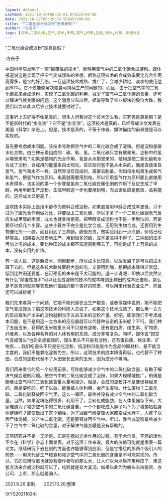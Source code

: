 ```yaml
---
layout: default
Lastmod: 2021-10-27T06:36:01.072631+00:00
date: 2021-10-27T06:35:59.568951+00:00
title: "“二氧化碳合成淀粉”是真是假？"
author: "方舟子"
tags: [淀粉,二氧化碳,空气,技术,甲醇,氢气,种田,含量,馒头,代替，新语丝]
---
```


“二氧化碳合成淀粉”是真是假？

·方舟子·

中国科学院发明了一项“颠覆性的技术”，能够用空气中的二氧化碳合成淀粉。媒体报道说这是实现了把空气变成馒头的梦想。据称这项技术的合成效率要比光合作用高得多，是它的好几倍。一旦这项技术成熟、推广了，会减少耕地、淡水的使用达到90%。它不仅能够解决粮食可持续生产的问题的，而且，由于把空气中的二氧化碳拿来合成淀粉，实现了二氧化碳的利用，减少了空气中二氧化碳的含量，还可以解决气候变暖的问题。这个消息公布以后，据说导致了农业板块的股价大跌，股民们以为从此以后农业技术就要过时了。

这事听上去好得不像是真的，很多人问我对这个技术怎么看，它究竟是真是假？是不是新时代的“水变油”？它不是“水变油”，这项技术是真的，已经写成论文发表在美国《科学》杂志上。但是，技术是真的，不等于作者、媒体描绘的前景就是可以实现的。

首先要考虑成本问题。该技术号称把空气中的二氧化碳合成了淀粉。但是淀粉是碳水化合物，由三种元素组成的：碳、氧、氢。二氧化碳只含有碳和氧，淀粉中的氢从哪里来呢？如果是植物的光合作用，氢是从水那里来的，植物是把二氧化碳和水合成了淀粉，合成用的能量来自太阳光。该实验的氢不是从水来的，而是直接来自氢气。氢气和水不一样，自然界没有现成的，需要去制备。例如将水电离生成氧气和氢气，把氢气作为原料。电离就需要用到电，所以它用氢气作为原料要比直接用水贵得多。该实验的第一个步骤是氢和二氧化碳在催化剂的作用下反应生成了甲醇，再用甲醇生产淀粉。生成甲醇这一步也要用到电，而且该反应是低效、高耗能的，这样成本又更高了。

这项技术实际上是用甲醇作为原料合成淀粉，如果直接用甲醇合成成本更低，只不过为了跟光合作用做对比，非要扯上二氧化碳，所以才多了一个二氧化碳跟氢气反应生成甲醇的步骤，成本也就变得更高。把甲醇变成淀粉也不是一步到位的，而是要经过好几个步骤。这些步骤并不完全是化学合成，还用到生物合成，还要用到生物催化剂——酶。而且用到了三种酶。酶很昂贵，做实验用到一点点酶，价格已经非常高。如果要大规模地生产，用到很多的酶，成本更高得不得了。三种酶的成本再加上电的成本，要比种田的成本都不知道高到哪去了，可能是成千上万倍的成本，没有实用的价值。

有一些人说，这是新技术，刚刚起步，所以成本比较高，以后发展了是可以把成本降下去的。但是这条技术路线要耗大量的电，又要用到酶，想把成本降得非常低，低到比种田还要低，在可预见的未来是不太可能的。退一步说吧，即使以后突然又有什么“颠覆性技术”可以让合成淀粉的技术的成本降到比种田的成本还要低，那么是不是真的就能够实现他们描绘的那个美好的前景，可以用来代替农业生产，而且还可以减排呢？

我们先来看第一个问题，它能不能代替农业生产粮食，或者像媒体说的，能不能把空气变成馒头？搞这项技术的科研人员说了，如果这个技术成熟了，那么用一立方的反应器生产出来的淀粉就相当于五亩玉米的淀粉产量。好吧，即使我们不考虑成本问题，是不是用这一立方米的反应器就可以代替种五亩的玉米呢？不行。我们种了五亩玉米，获得的玉米粒里头可不只是有淀粉，还有蛋白质、维生素、矿物质、纤维素，以及各种各样的对人体有用的东西，成分非常复杂。同样，媒体说“把空气变成馒头”也完全是错误的，馒头里头不只是有淀粉，还有蛋白质、维生素、矿物质……我们吃馒头不只是在吃淀粉，纯淀粉只能是作为食品的原材料，是不能当主食的，我们不能靠吃淀粉为生。所以，这项技术的成本降得再低，也代替不了种田，合成的淀粉代替不了从田里长出来的玉米，因为成分不等同。

我们再来看它的另一个应用前景，号称能够减少空气中的二氧化碳含量，有助于解决气候变暖的问题。把空气中的二氧化碳变成了淀粉，如果大规模地推广，的确是能够让空气中的二氧化碳含量大量地减少。但是，合成的淀粉并不是要储存起来的，而是要吃的。吃了以后，能量被人体利用，会产生废物。什么废物？二氧化碳。二氧化碳释放回空气里，这么一循环，最终并没有减少空气中的二氧化碳含量。当然，如果淀粉吃得很多，利用不了，会转化成脂肪，在人体里储存下来。大家难道为了减少空气中的二氧化碳含量，一个个都吃成大胖子吗？为了减排牺牲身体健康吗？即使做出了这个牺牲，为了减缓气候变暖大家都变成大胖子，人死了以后尸体烧掉，又产生二氧化碳，还是要释放回空气中。所以，靠合成淀粉最终减少不了空气中二氧化碳的含量，对于解决气候变暖是没有帮助的。

这项研究并不是一无所是。它是在模拟光合作用的过程，有学术价值，不然的话也不会在《科学》杂志上面发表。对于这项工作来说，最大的价值可能就是发表一篇论文。继续研究下去在别的方面也许能够得到应用，但是它描绘的那两个吸引人的前景——用来代替生产粮食和减少空气中的二氧化碳的含量是不可能实现的。所以，它的应用价值也就没有像作者吹的那么大，让人们以为以后不用种田了，用这套方法来合成淀粉就可以了，纯粹就是夸大其词。如果以此作为噱头去拉投资、办公司、上市，那么就是骗人。

2021.9.26.录制　　2021.10.20.整理

(XYS20211024)

